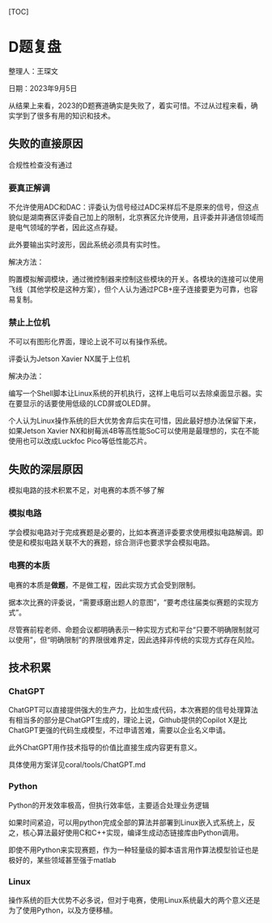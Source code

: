 [TOC]

# D题复盘

整理人：王琛文 

日期：2023年9月5日

从结果上来看，2023的D题赛道确实是失败了，着实可惜。不过从过程来看，确实学到了很多有用的知识和技术。

## 失败的直接原因

合规性检查没有通过

### 要真正解调

不允许使用ADC和DAC：评委认为信号经过ADC采样后不是原来的信号，但这点貌似是湖南赛区评委自己加上的限制，北京赛区允许使用，且评委并非通信领域而是电气领域的学者，因此这点存疑。

此外要输出实时波形，因此系统必须具有实时性。

解决方法：

购置模拟解调模块，通过微控制器来控制这些模块的开关。各模块的连接可以使用飞线（其他学校是这种方案），但个人认为通过PCB+座子连接要更为可靠，也容易复制。

### 禁止上位机

不可以有图形化界面，理论上说不可以有操作系统。

评委认为Jetson Xavier NX属于上位机

解决办法：

编写一个Shell脚本让Linux系统的开机执行，这样上电后可以去除桌面显示器。实在要显示的话要使用低级的LCD屏或OLED屏。

个人认为Linux操作系统的巨大优势舍弃后实在可惜，因此最好想办法保留下来，如果Jetson Xavier NX和树莓派4B等高性能SoC可以使用是最理想的，实在不能使用也可以改成Luckfoc Pico等低性能芯片。

## 失败的深层原因

模拟电路的技术积累不足，对电赛的本质不够了解

### 模拟电路

学会模拟电路对于完成赛题是必要的，比如本赛道评委要求使用模拟电路解调。即使是和模拟电路关联不大的赛题，综合测评也要求学会模拟电路。

### 电赛的本质

电赛的本质是**做题**，不是做工程，因此实现方式会受到限制。

据本次比赛的评委说，“需要琢磨出题人的意图”，“要考虑往届类似赛题的实现方式”。

尽管赛前程老师、命题会议都明确表示一种实现方式和平台“只要不明确限制就可以使用”，但“明确限制”的界限很难界定，因此选择非传统的实现方式存在风险。

## 技术积累

### ChatGPT

ChatGPT可以直接提供强大的生产力，比如生成代码，本次赛题的信号处理算法有相当多的部分是ChatGPT生成的，理论上说，Github提供的Copilot X是比ChatGPT更强的代码生成模型，不过申请苦难，需要以企业名义申请。

此外ChatGPT用作技术指导的价值比直接生成内容更有意义。

具体使用方案详见coral/tools/ChatGPT.md

### Python

Python的开发效率极高，但执行效率低，主要适合处理业务逻辑

如果时间紧迫，可以用python完成全部的算法并部署到Linux嵌入式系统上，反之，核心算法最好使用C和C++实现，编译生成动态链接库由Python调用。

即使不用Python来实现赛题，作为一种轻量级的脚本语言用作算法模型验证也是极好的，某些领域甚至强于matlab

### Linux

操作系统的巨大优势不必多说，但对于电赛，使用Linux系统最大的两个意义还是为了使用Python，以及方便移植。

